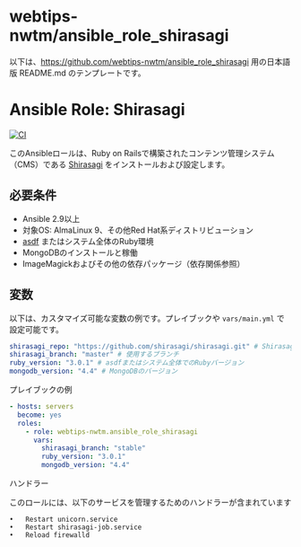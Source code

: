 # webtips-nwtm/ansible_role_shirasagi

以下は、https://github.com/webtips-nwtm/ansible_role_shirasagi 用の日本語版 README.md のテンプレートです。

# Ansible Role: Shirasagi

[![CI](https://github.com/webtips-nwtm/ansible_role_shirasagi/actions/workflows/ci.yml/badge.svg)](https://github.com/webtips-nwtm/ansible_role_shirasagi/actions/workflows/ci.yml)

このAnsibleロールは、Ruby on Railsで構築されたコンテンツ管理システム（CMS）である [Shirasagi](https://shirasagi.github.io/) をインストールおよび設定します。

## 必要条件

- Ansible 2.9以上
- 対象OS: AlmaLinux 9、その他Red Hat系ディストリビューション
- [asdf](https://asdf-vm.com/) またはシステム全体のRuby環境
- MongoDBのインストールと稼働
- ImageMagickおよびその他の依存パッケージ（依存関係参照）

## 変数

以下は、カスタマイズ可能な変数の例です。プレイブックや `vars/main.yml` で設定可能です。

```yaml
shirasagi_repo: "https://github.com/shirasagi/shirasagi.git" # ShirasagiのGitリポジトリURL
shirasagi_branch: "master" # 使用するブランチ
ruby_version: "3.0.1" # asdfまたはシステム全体でのRubyバージョン
mongodb_version: "4.4" # MongoDBのバージョン
```

プレイブックの例

```yaml
- hosts: servers
  become: yes
  roles:
    - role: webtips-nwtm.ansible_role_shirasagi
      vars:
        shirasagi_branch: "stable"
        ruby_version: "3.0.1"
        mongodb_version: "4.4"
```

ハンドラー

このロールには、以下のサービスを管理するためのハンドラーが含まれています

    •	Restart unicorn.service
    •	Restart shirasagi-job.service
    •	Reload firewalld
